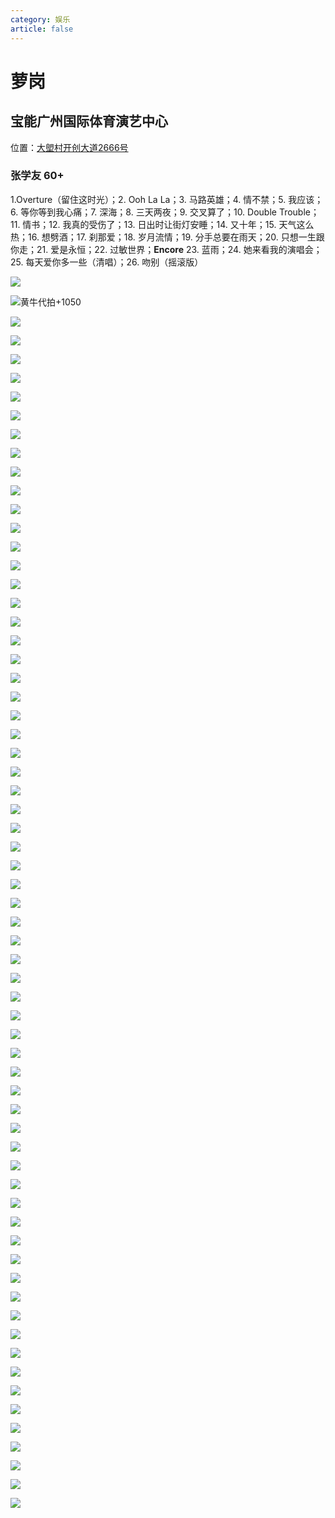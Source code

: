 ```yaml
---
category: 娱乐
article: false
---
```


# 萝岗

## 宝能广州国际体育演艺中心

<span class="icon iconfont icon-locate"></span> 位置：<a href="https://ditu.amap.com/place/B0FFLBXH0M" target="_blank">大塱村开创大道2666号</a>

### 张学友 60+

1.Overture（留住这时光）；2. Ooh La La；3. 马路英雄；4. 情不禁；5. 我应该；6. 等你等到我心痛；7. 深海；8. 三天两夜；9. 交叉算了；10. Double Trouble；11. 情书；12. 我真的受伤了；13. 日出时让街灯安睡；14. 又十年；15. 天气这么热；16. 想劈酒；17. 刹那爱；18. 岁月流情；19. 分手总要在雨天；20. 只想一生跟你走；21. 爱是永恒；22. 过敏世界；**Encore** 23. 蓝雨；24. 她来看我的演唱会；25. 每天爱你多一些（清唱）；26. 吻别（摇滚版）

![](https://img.sherry4869.com/blog/life/play/china/guangdong/guangzhou/hp/lg/bn/jacky60%2B/img_64.jpg)

![黄牛代拍+1050](https://img.sherry4869.com/blog/life/play/china/guangdong/guangzhou/hp/lg/bn/jacky60%2B/img.jpg)

![](https://img.sherry4869.com/blog/life/play/china/guangdong/guangzhou/hp/lg/bn/jacky60%2B/img_0.jpg)

![](https://img.sherry4869.com/blog/life/play/china/guangdong/guangzhou/hp/lg/bn/jacky60%2B/img_1.jpg)

![](https://img.sherry4869.com/blog/life/play/china/guangdong/guangzhou/hp/lg/bn/jacky60%2B/img_2.jpg)

![](https://img.sherry4869.com/blog/life/play/china/guangdong/guangzhou/hp/lg/bn/jacky60%2B/img_3.jpg)

![](https://img.sherry4869.com/blog/life/play/china/guangdong/guangzhou/hp/lg/bn/jacky60%2B/img_4.jpg)

![](https://img.sherry4869.com/blog/life/play/china/guangdong/guangzhou/hp/lg/bn/jacky60%2B/img_5.jpg)

![](https://img.sherry4869.com/blog/life/play/china/guangdong/guangzhou/hp/lg/bn/jacky60%2B/img_6.jpg)

![](https://img.sherry4869.com/blog/life/play/china/guangdong/guangzhou/hp/lg/bn/jacky60%2B/img_7.jpg)

![](https://img.sherry4869.com/blog/life/play/china/guangdong/guangzhou/hp/lg/bn/jacky60%2B/img_8.jpg)

![](https://img.sherry4869.com/blog/life/play/china/guangdong/guangzhou/hp/lg/bn/jacky60%2B/img_9.jpg)

![](https://img.sherry4869.com/blog/life/play/china/guangdong/guangzhou/hp/lg/bn/jacky60%2B/img_10.jpg)

![](https://img.sherry4869.com/blog/life/play/china/guangdong/guangzhou/hp/lg/bn/jacky60%2B/img_11.jpg)

![](https://img.sherry4869.com/blog/life/play/china/guangdong/guangzhou/hp/lg/bn/jacky60%2B/img_12.jpg)

![](https://img.sherry4869.com/blog/life/play/china/guangdong/guangzhou/hp/lg/bn/jacky60%2B/img_13.jpg)

![](https://img.sherry4869.com/blog/life/play/china/guangdong/guangzhou/hp/lg/bn/jacky60%2B/img_14.jpg)

![](https://img.sherry4869.com/blog/life/play/china/guangdong/guangzhou/hp/lg/bn/jacky60%2B/img_15.jpg)

![](https://img.sherry4869.com/blog/life/play/china/guangdong/guangzhou/hp/lg/bn/jacky60%2B/img_16.jpg)

![](https://img.sherry4869.com/blog/life/play/china/guangdong/guangzhou/hp/lg/bn/jacky60%2B/img_17.jpg)

![](https://img.sherry4869.com/blog/life/play/china/guangdong/guangzhou/hp/lg/bn/jacky60%2B/img_18.jpg)

![](https://img.sherry4869.com/blog/life/play/china/guangdong/guangzhou/hp/lg/bn/jacky60%2B/img_19.jpg)

![](https://img.sherry4869.com/blog/life/play/china/guangdong/guangzhou/hp/lg/bn/jacky60%2B/img_20.jpg)

![](https://img.sherry4869.com/blog/life/play/china/guangdong/guangzhou/hp/lg/bn/jacky60%2B/img_21.jpg)

![](https://img.sherry4869.com/blog/life/play/china/guangdong/guangzhou/hp/lg/bn/jacky60%2B/img_22.jpg)

![](https://img.sherry4869.com/blog/life/play/china/guangdong/guangzhou/hp/lg/bn/jacky60%2B/img_23.jpg)

![](https://img.sherry4869.com/blog/life/play/china/guangdong/guangzhou/hp/lg/bn/jacky60%2B/img_24.jpg)

![](https://img.sherry4869.com/blog/life/play/china/guangdong/guangzhou/hp/lg/bn/jacky60%2B/img_25.jpg)

![](https://img.sherry4869.com/blog/life/play/china/guangdong/guangzhou/hp/lg/bn/jacky60%2B/img_26.jpg)

![](https://img.sherry4869.com/blog/life/play/china/guangdong/guangzhou/hp/lg/bn/jacky60%2B/img_27.jpg)

![](https://img.sherry4869.com/blog/life/play/china/guangdong/guangzhou/hp/lg/bn/jacky60%2B/img_28.jpg)

![](https://img.sherry4869.com/blog/life/play/china/guangdong/guangzhou/hp/lg/bn/jacky60%2B/img_29.jpg)

![](https://img.sherry4869.com/blog/life/play/china/guangdong/guangzhou/hp/lg/bn/jacky60%2B/img_30.jpg)

![](https://img.sherry4869.com/blog/life/play/china/guangdong/guangzhou/hp/lg/bn/jacky60%2B/img_31.jpg)

![](https://img.sherry4869.com/blog/life/play/china/guangdong/guangzhou/hp/lg/bn/jacky60%2B/img_32.jpg)

![](https://img.sherry4869.com/blog/life/play/china/guangdong/guangzhou/hp/lg/bn/jacky60%2B/img_33.jpg)

![](https://img.sherry4869.com/blog/life/play/china/guangdong/guangzhou/hp/lg/bn/jacky60%2B/img_34.jpg)

![](https://img.sherry4869.com/blog/life/play/china/guangdong/guangzhou/hp/lg/bn/jacky60%2B/img_35.jpg)

![](https://img.sherry4869.com/blog/life/play/china/guangdong/guangzhou/hp/lg/bn/jacky60%2B/img_36.jpg)

![](https://img.sherry4869.com/blog/life/play/china/guangdong/guangzhou/hp/lg/bn/jacky60%2B/img_37.jpg)

![](https://img.sherry4869.com/blog/life/play/china/guangdong/guangzhou/hp/lg/bn/jacky60%2B/img_38.jpg)

![](https://img.sherry4869.com/blog/life/play/china/guangdong/guangzhou/hp/lg/bn/jacky60%2B/img_39.jpg)

![](https://img.sherry4869.com/blog/life/play/china/guangdong/guangzhou/hp/lg/bn/jacky60%2B/img_40.jpg)

![](https://img.sherry4869.com/blog/life/play/china/guangdong/guangzhou/hp/lg/bn/jacky60%2B/img_41.jpg)

![](https://img.sherry4869.com/blog/life/play/china/guangdong/guangzhou/hp/lg/bn/jacky60%2B/img_42.jpg)

![](https://img.sherry4869.com/blog/life/play/china/guangdong/guangzhou/hp/lg/bn/jacky60%2B/img_43.jpg)

![](https://img.sherry4869.com/blog/life/play/china/guangdong/guangzhou/hp/lg/bn/jacky60%2B/img_44.jpg)

![](https://img.sherry4869.com/blog/life/play/china/guangdong/guangzhou/hp/lg/bn/jacky60%2B/img_45.jpg)

![](https://img.sherry4869.com/blog/life/play/china/guangdong/guangzhou/hp/lg/bn/jacky60%2B/img_46.jpg)

![](https://img.sherry4869.com/blog/life/play/china/guangdong/guangzhou/hp/lg/bn/jacky60%2B/img_47.jpg)

![](https://img.sherry4869.com/blog/life/play/china/guangdong/guangzhou/hp/lg/bn/jacky60%2B/img_48.jpg)

![](https://img.sherry4869.com/blog/life/play/china/guangdong/guangzhou/hp/lg/bn/jacky60%2B/img_49.jpg)

![](https://img.sherry4869.com/blog/life/play/china/guangdong/guangzhou/hp/lg/bn/jacky60%2B/img_50.jpg)

![](https://img.sherry4869.com/blog/life/play/china/guangdong/guangzhou/hp/lg/bn/jacky60%2B/img_51.jpg)

![](https://img.sherry4869.com/blog/life/play/china/guangdong/guangzhou/hp/lg/bn/jacky60%2B/img_52.jpg)

![](https://img.sherry4869.com/blog/life/play/china/guangdong/guangzhou/hp/lg/bn/jacky60%2B/img_53.jpg)

![](https://img.sherry4869.com/blog/life/play/china/guangdong/guangzhou/hp/lg/bn/jacky60%2B/img_54.jpg)

![](https://img.sherry4869.com/blog/life/play/china/guangdong/guangzhou/hp/lg/bn/jacky60%2B/img_55.jpg)

![](https://img.sherry4869.com/blog/life/play/china/guangdong/guangzhou/hp/lg/bn/jacky60%2B/img_56.jpg)

![](https://img.sherry4869.com/blog/life/play/china/guangdong/guangzhou/hp/lg/bn/jacky60%2B/img_57.jpg)

![](https://img.sherry4869.com/blog/life/play/china/guangdong/guangzhou/hp/lg/bn/jacky60%2B/img_58.jpg)

![](https://img.sherry4869.com/blog/life/play/china/guangdong/guangzhou/hp/lg/bn/jacky60%2B/img_59.jpg)

![](https://img.sherry4869.com/blog/life/play/china/guangdong/guangzhou/hp/lg/bn/jacky60%2B/img_60.jpg)

![](https://img.sherry4869.com/blog/life/play/china/guangdong/guangzhou/hp/lg/bn/jacky60%2B/img_61.jpg)

![](https://img.sherry4869.com/blog/life/play/china/guangdong/guangzhou/hp/lg/bn/jacky60%2B/img_62.jpg)

![](https://img.sherry4869.com/blog/life/play/china/guangdong/guangzhou/hp/lg/bn/jacky60%2B/img_63.jpg)